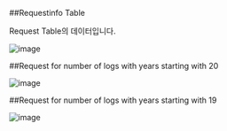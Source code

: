 
##Requestinfo Table

Request Table의 데이터입니다.

![image](https://user-images.githubusercontent.com/57210973/130223405-cbbc0d87-ac19-483c-9c1e-5dcd6ca128a2.png)



##Request for number of logs with years starting with 20

![image](https://user-images.githubusercontent.com/57210973/130223599-01cadc5b-2fc6-4aa3-8954-0bd950d2e15a.png)


##Request for number of logs with years starting with 19

![image](https://user-images.githubusercontent.com/57210973/130223624-9d9efcf2-6bac-4860-9983-83b5a3555c83.png)


